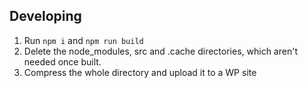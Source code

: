 ## Developing

1. Run `npm i` and `npm run build`
2. Delete the node_modules, src and .cache directories, which aren't needed once built.
3. Compress the whole directory and upload it to a WP site
